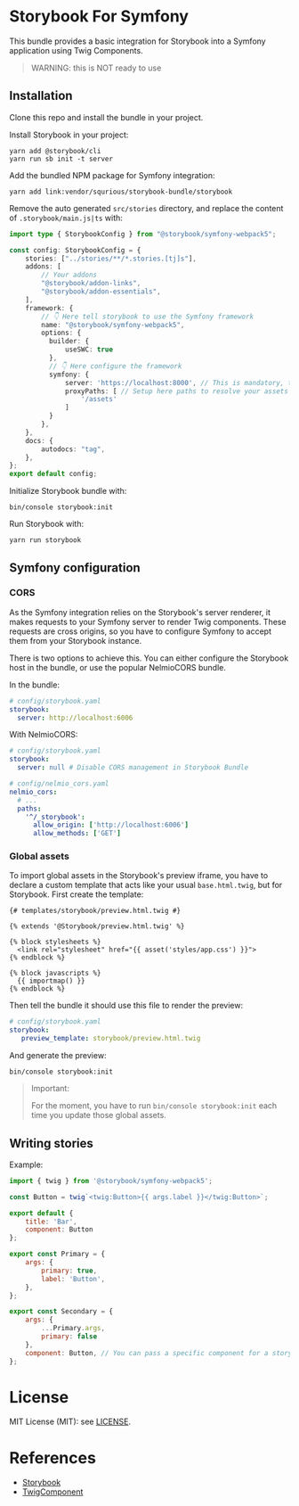 # Storybook For Symfony

This bundle provides a basic integration for Storybook into a Symfony application using Twig Components.

> WARNING: this is NOT ready to use

## Installation

Clone this repo and install the bundle in your project.

Install Storybook in your project:

```shell
yarn add @storybook/cli 
yarn run sb init -t server
```

Add the bundled NPM package for Symfony integration:

```shell
yarn add link:vendor/squrious/storybook-bundle/storybook
```

Remove the auto generated `src/stories` directory, and replace the content of `.storybook/main.js|ts` with: 

```ts
import type { StorybookConfig } from "@storybook/symfony-webpack5";

const config: StorybookConfig = {
    stories: ["../stories/**/*.stories.[tj]s"],
    addons: [
        // Your addons
        "@storybook/addon-links",
        "@storybook/addon-essentials",
    ],
    framework: {
        // 👇 Here tell storybook to use the Symfony framework  
        name: "@storybook/symfony-webpack5",
        options: {
          builder: {
              useSWC: true
          },
          // 👇 Here configure the framework
          symfony: {
              server: 'https://localhost:8000', // This is mandatory, the URL of your Symfony dev server
              proxyPaths: [ // Setup here paths to resolve your assets
                  '/assets'
              ]
          }
        },
    },
    docs: {
        autodocs: "tag",
    },
};
export default config;
```

Initialize Storybook bundle with:

```shell
bin/console storybook:init
```

Run Storybook with:
```shell
yarn run storybook
```

## Symfony configuration

### CORS

As the Symfony integration relies on the Storybook's server renderer, it makes requests to your Symfony server to render Twig components. These requests are cross origins, so you have to configure Symfony to accept them from your Storybook instance.

There is two options to achieve this. You can either configure the Storybook host in the bundle, or use the popular NelmioCORS bundle. 

In the bundle: 

```yaml
# config/storybook.yaml
storybook: 
  server: http://localhost:6006
```

With NelmioCORS:
```yaml
# config/storybook.yaml
storybook: 
  server: null # Disable CORS management in Storybook Bundle
```

```yaml
# config/nelmio_cors.yaml
nelmio_cors:
  # ...
  paths:
    '^/_storybook': 
      allow_origin: ['http://localhost:6006']
      allow_methods: ['GET']
```

### Global assets

To import global assets in the Storybook's preview iframe, you have to declare a custom template that acts like your usual `base.html.twig`, but for Storybook. First create the template:

```twig
{# templates/storybook/preview.html.twig #}

{% extends '@Storybook/preview.html.twig' %}

{% block stylesheets %}
  <link rel="stylesheet" href="{{ asset('styles/app.css') }}">
{% endblock %}

{% block javascripts %}
  {{ importmap() }}
{% endblock %}
```

Then tell the bundle it should use this file to render the preview:
```yaml
# config/storybook.yaml
storybook:
   preview_template: storybook/preview.html.twig 
```

And generate the preview:
```shell
bin/console storybook:init
```

> Important:
> 
> For the moment, you have to run `bin/console storybook:init` each time you update those global assets.  

## Writing stories

Example: 

```js
import { twig } from '@storybook/symfony-webpack5';

const Button = twig`<twig:Button>{{ args.label }}</twig:Button>`;

export default {
    title: 'Bar',
    component: Button
};

export const Primary = {
    args: {
        primary: true,
        label: 'Button',
    },
};

export const Secondary = {
    args: {
        ...Primary.args,
        primary: false
    },
    component: Button, // You can pass a specific component for a story
};

```
# License

MIT License (MIT): see [LICENSE](./LICENSE).

# References

- [Storybook](https://storybook.js.org/)
- [TwigComponent](https://symfony.com/bundles/ux-twig-component/current/index.html)
